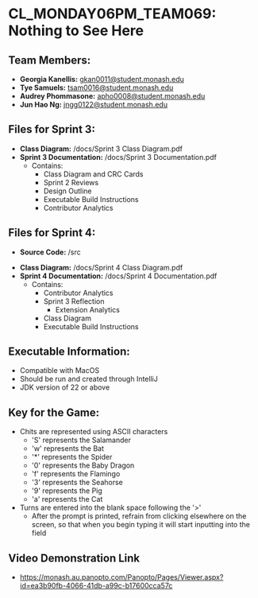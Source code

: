 # CL_MONDAY06PM_TEAM069: Nothing to See Here

## Team Members:

- **Georgia Kanellis:** gkan0011@student.monash.edu
- **Tye Samuels:** tsam0016@student.monash.edu
- **Audrey Phommasone:** apho0008@student.monash.edu
- **Jun Hao Ng:** jngg0122@student.monash.edu

## Files for Sprint 3:
* **Class Diagram:** /docs/Sprint 3 Class Diagram.pdf
* **Sprint 3 Documentation:** /docs/Sprint 3 Documentation.pdf
    - Contains:
        - Class Diagram and CRC Cards
        - Sprint 2 Reviews
        - Design Outline
        - Executable Build Instructions
        - Contributor Analytics

## Files for Sprint 4:
* **Source Code:** /src
- **Class Diagram:** /docs/Sprint 4 Class Diagram.pdf
- **Sprint 4 Documentation:** /docs/Sprint 4 Documentation.pdf
    - Contains:
        - Contributor Analytics
        - Sprint 3 Reflection
            - Extension Analytics
        - Class Diagram
        - Executable Build Instructions

## Executable Information:

* Compatible with MacOS
* Should be run and created through IntelliJ
* JDK version of 22 or above

## Key for the Game:

* Chits are represented using ASCII characters
    * 'S' represents the Salamander
    * 'w' represents the Bat
    * '*' represents the Spider
    * '0' represents the Baby Dragon
    * 'f' represents the Flamingo
    * '3' represents the Seahorse
    * '9' represents the Pig
    * 'a' represents the Cat
* Turns are entered into the blank space following the '>'
    * After the prompt is printed, refrain from clicking elsewhere on the screen, so that when you begin typing it will
      start inputting into the field

## Video Demonstration Link

* https://monash.au.panopto.com/Panopto/Pages/Viewer.aspx?id=ea3b90fb-4066-41db-a99c-b17600cca57c